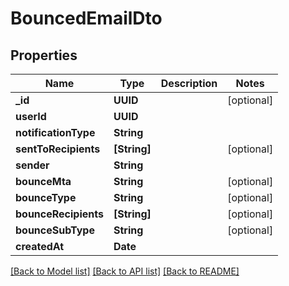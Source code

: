 # BouncedEmailDto

## Properties
Name | Type | Description | Notes
------------ | ------------- | ------------- | -------------
**_id** | **UUID** |  | [optional] 
**userId** | **UUID** |  | 
**notificationType** | **String** |  | 
**sentToRecipients** | **[String]** |  | [optional] 
**sender** | **String** |  | 
**bounceMta** | **String** |  | [optional] 
**bounceType** | **String** |  | [optional] 
**bounceRecipients** | **[String]** |  | [optional] 
**bounceSubType** | **String** |  | [optional] 
**createdAt** | **Date** |  | 

[[Back to Model list]](../README#documentation-for-models) [[Back to API list]](../README#documentation-for-api-endpoints) [[Back to README]](../README)


